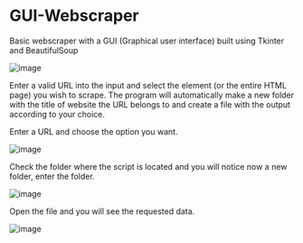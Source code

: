 # GUI-Webscraper

Basic webscraper with a GUI (Graphical user interface) built using Tkinter
and BeautifulSoup

![image](https://user-images.githubusercontent.com/124390844/236011867-54410f3d-28b6-4092-8df4-d49ec3ab4f82.png)


Enter a valid URL into the input and select the element (or the entire HTML page) you wish to scrape.
The program will automatically make a new folder with the title of website the URL belongs to and create a file with the output according to your choice.


Enter a URL and choose the option you want.

![image](https://user-images.githubusercontent.com/124390844/236012292-2b8180e6-d52d-49d5-bf8c-48bd348c6a79.png)



Check the folder where the script is located and you will notice now a new folder, enter the folder.

![image](https://user-images.githubusercontent.com/124390844/236012345-4e38f5d2-af95-4764-8f9b-6087abf48ad6.png)


Open the file and you will see the requested data.

![image](https://user-images.githubusercontent.com/124390844/236012387-5a465773-1584-41f8-9b52-1486a04c6013.png)

